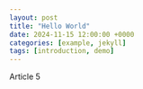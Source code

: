 ```yaml
---
layout: post
title: "Hello World"
date: 2024-11-15 12:00:00 +0000
categories: [example, jekyll]
tags: [introduction, demo]
---
```


Article 5